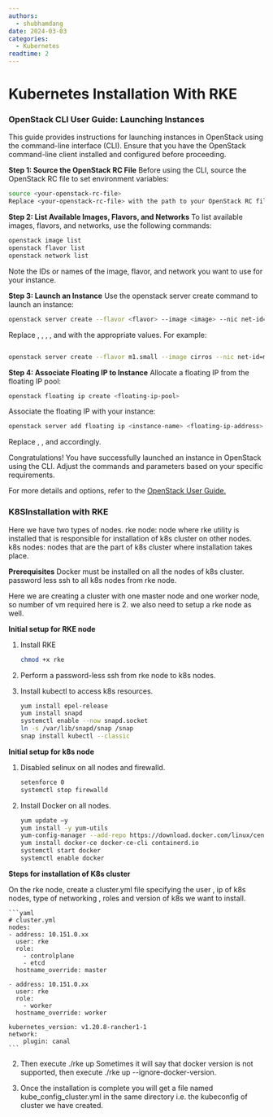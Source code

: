 ```yaml
---
authors:
  - shubhamdang
date: 2024-03-03
categories:
  - Kubernetes
readtime: 2
---
```



# Kubernetes Installation With RKE

### OpenStack CLI User Guide: Launching Instances
This guide provides instructions for launching instances in OpenStack using the command-line interface (CLI). Ensure that you have the OpenStack command-line client installed and configured before proceeding.

**Step 1: Source the OpenStack RC File**
Before using the CLI, source the OpenStack RC file to set environment variables:

```bash
source <your-openstack-rc-file>
Replace <your-openstack-rc-file> with the path to your OpenStack RC file.
```
<!-- more -->

**Step 2: List Available Images, Flavors, and Networks**
To list available images, flavors, and networks, use the following commands:

```bash
openstack image list
openstack flavor list
openstack network list
```
Note the IDs or names of the image, flavor, and network you want to use for your instance.

**Step 3: Launch an Instance**
Use the openstack server create command to launch an instance:

``` bash
openstack server create --flavor <flavor> --image <image> --nic net-id=<network> --key-name <keypair> <instance-name> 
```

Replace <flavor>, <image>, <network>, <keypair>, and <instance-name> with the appropriate values. 
For example:

```bash

openstack server create --flavor m1.small --image cirros --nic net-id=my_network --key-name my_keypair my_instance
```
**Step 4: Associate Floating IP to Instance**
Allocate a floating IP from the floating IP pool:

```bash
openstack floating ip create <floating-ip-pool>
```
Associate the floating IP with your instance:

```bash
openstack server add floating ip <instance-name> <floating-ip-address>
```
Replace <floating-ip-pool>, <instance-name>, and <floating-ip-address> accordingly.

Congratulations! You have successfully launched an instance in OpenStack using the CLI. Adjust the commands and parameters based on your specific requirements.

For more details and options, refer to the [OpenStack User Guide.](https://docs.openstack.org/ocata/user-guide/cli-launch-instances.html)

### K8SInstallation with RKE
Here we have two types of nodes.
rke node: node where rke utility is installed that is responsible for installation of k8s cluster on other nodes.
k8s nodes: nodes that are the part of k8s cluster where installation takes place.

**Prerequisites**
Docker must be installed on all the nodes of k8s cluster.
password less ssh to all k8s nodes from rke node.

Here we are creating a cluster with one master node and one worker node, so number of vm required here is 2. we also need to setup a rke node as well.

**Initial setup for RKE node**
1. Install RKE

    ```bash wget https://github.com/rancher/rke/releases/download/v1.2.9/rke_linux-amd64 -O rke
    chmod +x rke
    ```
2. Perform a password-less ssh from rke node to k8s nodes.
3. Install kubectl to access k8s resources.

    ```bash
    yum install epel-release
    yum install snapd
    systemctl enable --now snapd.socket
    ln -s /var/lib/snapd/snap /snap
    snap install kubectl --classic
     ```


**Initial setup for k8s node**
1. Disabled selinux on all nodes and firewalld.
    ```bash
    setenforce 0  
    systemctl stop firewalld
    ```
    
2. Install Docker on all nodes.

    ```bash
    yum update –y 
    yum install -y yum-utils  
    yum-config-manager --add-repo https://download.docker.com/linux/centos/docker-ce.repo 
    yum install docker-ce docker-ce-cli containerd.io 
    systemctl start docker  
    systemctl enable docker
    ``` 


**Steps for installation of K8s cluster**

On the rke node, create a cluster.yml file specifying the user , ip of k8s nodes, type of networking , roles and version of k8s we want to install.

    ```yaml
    # cluster.yml
    nodes: 
    - address: 10.151.0.xx
      user: rke 
      role: 
        - controlplane 
        - etcd 
      hostname_override: master
      
    - address: 10.151.0.xx
      user: rke 
      role: 
        - worker
      hostname_override: worker
      
    kubernetes_version: v1.20.8-rancher1-1
    network: 
        plugin: canal
    ```

2. Then execute ./rke up
Sometimes it will say that docker version is not supported, then execute ./rke up --ignore-docker-version.

3. Once the installation is complete you will get a file named kube_config_cluster.yml in the same directory i.e. the kubeconfig of cluster we have created.


